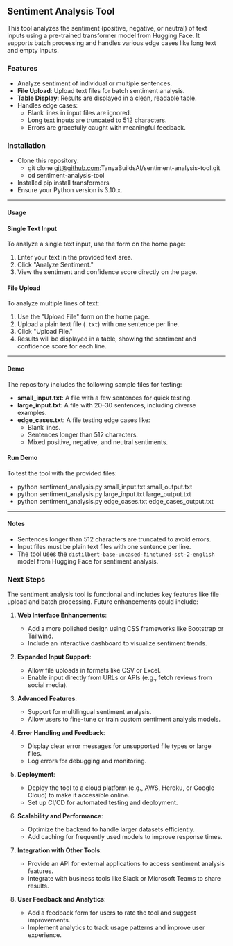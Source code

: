 ## Sentiment Analysis Tool
This tool analyzes the sentiment (positive, negative, or neutral) of text inputs using a pre-trained transformer model from Hugging Face. It supports batch processing and handles various edge cases like long text and empty inputs.

### Features
- Analyze sentiment of individual or multiple sentences.
- **File Upload**: Upload text files for batch sentiment analysis.
- **Table Display**: Results are displayed in a clean, readable table.
- Handles edge cases:
  - Blank lines in input files are ignored.
  - Long text inputs are truncated to 512 characters.
  - Errors are gracefully caught with meaningful feedback.

### Installation
- Clone this repository:
  - git clone git@github.com:TanyaBuildsAI/sentiment-analysis-tool.git
  - cd sentiment-analysis-tool    
- Installed pip install transformers
- Ensure your Python version is 3.10.x.
---

#### Usage
#### Single Text Input
To analyze a single text input, use the form on the home page:
1. Enter your text in the provided text area.
2. Click "Analyze Sentiment."
3. View the sentiment and confidence score directly on the page.
#### File Upload
To analyze multiple lines of text:
1. Use the "Upload File" form on the home page.
2. Upload a plain text file (`.txt`) with one sentence per line.
3. Click "Upload File."
4. Results will be displayed in a table, showing the sentiment and confidence score for each line.
---

#### Demo
The repository includes the following sample files for testing:
- **small_input.txt**: A file with a few sentences for quick testing.
- **large_input.txt**: A file with 20–30 sentences, including diverse examples.
- **edge_cases.txt**: A file testing edge cases like:
  - Blank lines.
  - Sentences longer than 512 characters.
  - Mixed positive, negative, and neutral sentiments.

#### **Run Demo**
To test the tool with the provided files:

- python sentiment_analysis.py small_input.txt small_output.txt
- python sentiment_analysis.py large_input.txt large_output.txt
- python sentiment_analysis.py edge_cases.txt edge_cases_output.txt


---

#### Notes
- Sentences longer than 512 characters are truncated to avoid errors.
- Input files must be plain text files with one sentence per line.
- The tool uses the `distilbert-base-uncased-finetuned-sst-2-english` model from Hugging Face for sentiment analysis.

### Next Steps
The sentiment analysis tool is functional and includes key features like file upload and batch processing. Future enhancements could include:

1. **Web Interface Enhancements**:
   - Add a more polished design using CSS frameworks like Bootstrap or Tailwind.
   - Include an interactive dashboard to visualize sentiment trends.

2. **Expanded Input Support**:
   - Allow file uploads in formats like CSV or Excel.
   - Enable input directly from URLs or APIs (e.g., fetch reviews from social media).

3. **Advanced Features**:
   - Support for multilingual sentiment analysis.
   - Allow users to fine-tune or train custom sentiment analysis models.

4. **Error Handling and Feedback**:
   - Display clear error messages for unsupported file types or large files.
   - Log errors for debugging and monitoring.

5. **Deployment**:
   - Deploy the tool to a cloud platform (e.g., AWS, Heroku, or Google Cloud) to make it accessible online.
   - Set up CI/CD for automated testing and deployment.

6. **Scalability and Performance**:
   - Optimize the backend to handle larger datasets efficiently.
   - Add caching for frequently used models to improve response times.

7. **Integration with Other Tools**:
   - Provide an API for external applications to access sentiment analysis features.
   - Integrate with business tools like Slack or Microsoft Teams to share results.

8. **User Feedback and Analytics**:
   - Add a feedback form for users to rate the tool and suggest improvements.
   - Implement analytics to track usage patterns and improve user experience.

